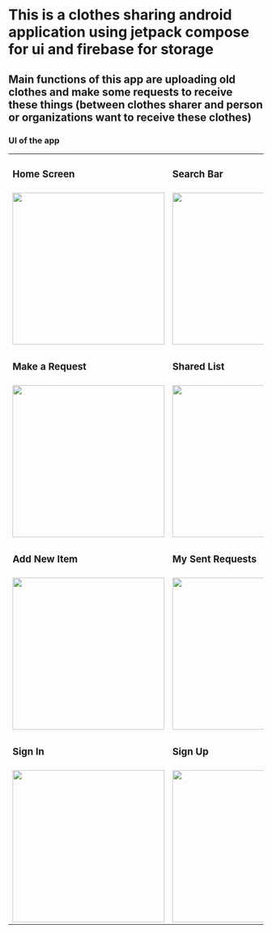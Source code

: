 # This is a clothes sharing android application using jetpack compose for ui and firebase for storage
## Main functions of this app are uploading old clothes and make some requests to receive these things (between clothes sharer and person or organizations want to receive these clothes)
### UI of the app

<table>
   <tr>
    <td>
      <h3>Home Screen</h3>
    </td>
    <td>
      <h3>Search Bar</h3>
    </td>
     <td>
      <h3>Details</h3>
    </td>
  </tr>
  <tr>
    <td>
      <img src="https://github.com/user-attachments/assets/f9b68b44-f04f-4810-a870-0aa5842960c6" width="300"/>
    </td>
    <td>
      <img src="https://github.com/user-attachments/assets/44c74b29-85e2-4cf5-b5dd-1ac0b9d9656c" width="300"/>
    </td>
    <td>
      <img src="https://github.com/user-attachments/assets/0a4e13f1-ad34-4e3a-bbb9-d03b099601a7" width="300"/>
    </td>
  </tr>
  <tr>
    <td>
      <h3>Make a Request</h3>
    </td>
    <td>
      <h3>Shared List</h3>
    </td>
     <td>
      <h3>Favorite List</h3>
    </td>
  </tr>
  <tr>
    <td>
      <img src="https://github.com/user-attachments/assets/cbde8209-0eff-4cfc-82dd-3a92016a792c" width="300"/>
    </td>
    <td>
      <img src="https://github.com/user-attachments/assets/b9a521b3-c49e-4eae-a584-166709a9fe34" width="300"/>
    </td>
    <td>
      <img src="https://github.com/user-attachments/assets/49ff7e0c-45f1-4507-96ba-cb8bf5410efb" width="300"/>
    </td>
  </tr>

  <tr>
    <td>
      <h3>Add New Item</h3>
    </td>
    <td>
      <h3>My Sent Requests</h3>
    </td>
     <td>
      <h3>Receiving Requests</h3>
    </td>
  </tr>
  <tr>
    <td>
      <img src="https://github.com/user-attachments/assets/c1109e4e-28b5-4d49-b203-703694c93805" width="300"/>
    </td>
    <td>
      <img src="https://github.com/user-attachments/assets/09764386-8811-4601-8f81-ea42b0a299b7" width="300"/>
    </td>
    <td>
      <img src="https://github.com/user-attachments/assets/7e39cb27-572b-4587-9df7-56f0c5d460af" width="300"/>
    </td>
  </tr>

  <tr>
    <td>
      <h3>Sign In</h3>
    </td>
    <td>
      <h3>Sign Up</h3>
    </td>
     <td>
      <h3>Profile Screen</h3>
    </td>
  </tr>
  <tr>
    <td>
      <img src="https://github.com/user-attachments/assets/d17c01bd-fa26-4ccd-8946-751ce1522c9d" width="300"/>
    </td>
    <td>
      <img src="https://github.com/user-attachments/assets/b9117717-0cce-4253-ba92-f600f8445286" width="300"/>
    </td>
    <td>
      <img src="https://github.com/user-attachments/assets/dd7f5d30-2c09-4cf1-85ce-1aed6ce560b9" width="300"/>
    </td>
  </tr>
</table>
